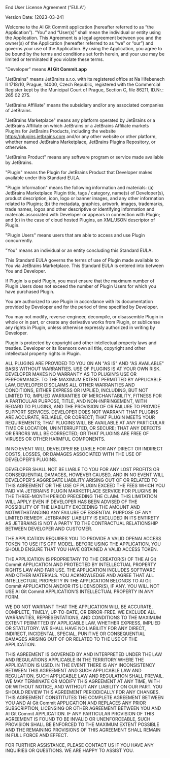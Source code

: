 End User License Agreement (“EULA”)

Version Date: [2023-03-24]

Welcome to the AI Git Commit application (hereafter referred to as “the Application”). “You” and “User(s)” shall mean the individual or entity using the Application. This Agreement is a legal agreement between you and the owner(s) of the Application (hereafter referred to as “we” or “our”) and governs your use of the Application. By using the Application, you agree to be bound by the terms and conditions set forth herein, and your use may be limited or terminated if you violate these terms.

"Developer" means **AI Git Commit.app**

"JetBrains" means JetBrains s.r.o. with its registered office at Na Hřebenech II 1718/10, Prague, 14000, Czech Republic, registered with the Commercial Register kept by the Municipal Court of Prague, Section C, file 86211, ID.Nr.: 265 02 275.

"JetBrains Affiliate" means the subsidiary and/or any associated companies of JetBrains.

"JetBrains Marketplace" means any platform operated by JetBrains or a JetBrains Affiliate on which JetBrains or a JetBrains Affiliate markets Plugins for JetBrains Products, including the website https://plugins.jetbrains.com and/or any other website or other platform, whether named JetBrains Marketplace, JetBrains Plugins Repository, or otherwise.

"JetBrains Product" means any software program or service made available by JetBrains.

"Plugin" means the Plugin for JetBrains Product that Developer makes available under this Standard EULA.

"Plugin Information" means the following information and materials: (a) JetBrains Marketplace Plugin title, tags / category, name(s) of Developer(s), product description, icon, logo or banner images, and any other information related to Plugins; (b) the metadata, graphics, artwork, images, trademarks, trade names, logos and other descriptive or identifying information and materials associated with Developer or appears in connection with Plugin; and (c) in the case of cloud hosted Plugins, an XML/JSON descriptor of Plugin.

"Plugin Users" means users that are able to access and use Plugin concurrently.

"You" means an individual or an entity concluding this Standard EULA.

This Standard EULA governs the terms of use of Plugin made available to You via JetBrains Marketplace. This Standard EULA is entered into between You and Developer.

If Plugin is a paid Plugin, you must ensure that the maximum number of Plugin Users does not exceed the number of Plugin Users for which you have purchased Plugin.

You are authorized to use Plugin in accordance with its documentation provided by Developer and for the period of time specified by Developer.

You may not modify, reverse-engineer, decompile, or disassemble Plugin in whole or in part, or create any derivative works from Plugin, or sublicense any rights in Plugin, unless otherwise expressly authorized in writing by Developer.

Plugin is protected by copyright and other intellectual property laws and treaties. Developer or its licensors own all title, copyright and other intellectual property rights in Plugin.

ALL PLUGINS ARE PROVIDED TO YOU ON AN "AS IS" AND "AS AVAILABLE" BASIS WITHOUT WARRANTIES. USE OF PLUGINS IS AT YOUR OWN RISK. DEVELOPER MAKES NO WARRANTY AS TO PLUGIN'S USE OR PERFORMANCE. TO THE MAXIMUM EXTENT PERMITTED BY APPLICABLE LAW, DEVELOPER DISCLAIMS ALL OTHER WARRANTIES AND CONDITIONS, EITHER EXPRESS OR IMPLIED, INCLUDING, BUT NOT LIMITED TO, IMPLIED WARRANTIES OF MERCHANTABILITY, FITNESS FOR A PARTICULAR PURPOSE, TITLE, AND NON-INFRINGEMENT, WITH REGARD TO PLUGINS, AND THE PROVISION OF OR FAILURE TO PROVIDE SUPPORT SERVICES. DEVELOPER DOES NOT WARRANT THAT PLUGINS ARE ACCURATE, RELIABLE, OR CORRECT; THAT PLUGIN MEETS YOUR REQUIREMENTS; THAT PLUGINS WILL BE AVAILABLE AT ANY PARTICULAR TIME OR LOCATION, UNINTERRUPTED, OR SECURE; THAT ANY DEFECTS OR ERRORS WILL BE CORRECTED; OR THAT PLUGINS ARE FREE OF VIRUSES OR OTHER HARMFUL COMPONENTS.

IN NO EVENT WILL DEVELOPER BE LIABLE FOR ANY DIRECT OR INDIRECT COSTS, LOSSES, OR DAMAGES ASSOCIATED WITH THE USE OF DEVELOPER'S PLUGINS.

DEVELOPER SHALL NOT BE LIABLE TO YOU FOR ANY LOST PROFITS OR CONSEQUENTIAL DAMAGES, HOWEVER CAUSED, AND IN NO EVENT WILL DEVELOPER'S AGGREGATE LIABILITY ARISING OUT OF OR RELATED TO THIS AGREEMENT OR THE USE OF PLUGIN EXCEED THE FEES WHICH YOU PAID VIA JETBRAINS PLUGIN MARKETPLACE SERVICE FOR PLUGINS IN THE THREE-MONTH PERIOD PRECEDING THE CLAIM. THIS LIMITATION WILL APPLY EVEN IF DEVELOPER HAS BEEN ADVISED OF THE POSSIBILITY OF THE LIABILITY EXCEEDING THE AMOUNT AND NOTWITHSTANDING ANY FAILURE OF ESSENTIAL PURPOSE OF ANY LIMITED REMEDY. JETBRAINS' LIABILITY IS EXCLUDED IN ITS ENTIRETY AS JETBRAINS IS NOT A PARTY TO THE CONTRACTUAL RELATIONSHIP BETWEEN DEVELOPER AND CUSTOMER.

THE APPLICATION REQUIRES YOU TO PROVIDE A VALID OPENAI ACCESS TOKEN TO USE ITS GPT MODEL. BEFORE USING THE APPLICATION, YOU SHOULD ENSURE THAT YOU HAVE OBTAINED A VALID ACCESS TOKEN.

THE APPLICATION IS PROPRIETARY TO THE CREATOR(S) OF THE AI Git Commit APPLICATION AND PROTECTED BY INTELLECTUAL PROPERTY RIGHTS LAW AND FAIR USE. THE APPLICATION INCLUDES SOFTWARE AND OTHER MATERIALS. YOU ACKNOWLEDGE AND AGREE THAT ALL INTELLECTUAL PROPERTY IN THE APPLICATION BELONGS TO AI Git Commit APPLICATION AND/OR ITS LICENSOR(S), IF ANY. YOU WILL NOT USE AI Git Commit APPLICATION’S INTELLECTUAL PROPERTY IN ANY FORM.

WE DO NOT WARRANT THAT THE APPLICATION WILL BE ACCURATE, COMPLETE, TIMELY, UP-TO-DATE, OR ERROR-FREE. WE EXCLUDE ALL WARRANTIES, REPRESENTATIONS, AND CONDITIONS TO THE MAXIMUM EXTENT PERMITTED BY APPLICABLE LAW, WHETHER EXPRESS, IMPLIED OR STATUTORY. WE SHALL HAVE NO LIABILITY FOR ANY DIRECT, INDIRECT, INCIDENTAL, SPECIAL, PUNITIVE OR CONSEQUENTIAL DAMAGES ARISING OUT OF OR RELATED TO THE USE OF THE APPLICATION.

THIS AGREEMENT IS GOVERNED BY AND INTERPRETED UNDER THE LAW AND REGULATIONS APPLICABLE IN THE TERRITORY WHERE THE APPLICATION IS USED. IN THE EVENT THERE IS ANY INCONSISTENCY BETWEEN THIS AGREEMENT AND SUCH APPLICABLE LAW AND REGULATION, SUCH APPLICABLE LAW AND REGULATION SHALL PREVAIL.
WE MAY TERMINATE OR MODIFY THIS AGREEMENT AT ANY TIME, WITH OR WITHOUT NOTICE, AND WITHOUT ANY LIABILITY ON OUR PART. YOU SHOULD REVIEW THIS AGREEMENT PERIODICALLY FOR ANY CHANGES.
THIS AGREEMENT CONSTITUTES THE COMPLETE AGREEMENT BETWEEN YOU AND AI Git Commit APPLICATION AND REPLACES ANY PRIOR SUBSCRIPTION, LICENSING OR OTHER AGREEMENT BETWEEN YOU AND AI Git Commit APPLICATION. IF ANY PARTICULAR PROVISION OF THIS AGREEMENT IS FOUND TO BE INVALID OR UNENFORCEABLE, SUCH PROVISION SHALL BE ENFORCED TO THE MAXIMUM EXTENT POSSIBLE AND THE REMAINING PROVISIONS OF THIS AGREEMENT SHALL REMAIN IN FULL FORCE AND EFFECT.

FOR FURTHER ASSISTANCE, PLEASE CONTACT US IF YOU HAVE ANY INQUIRIES OR QUESTIONS. WE ARE HAPPY TO ASSIST YOU.